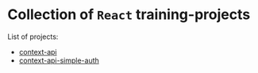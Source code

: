 # Collection of `React` training-projects

List of projects:

- [context-api](https://github.com/telesyk/trainings-react-advanced/tree/main/context-api#readme)
- [context-api-simple-auth](https://github.com/telesyk/trainings-react-advanced/tree/main/context-api-simple-auth#readme)
